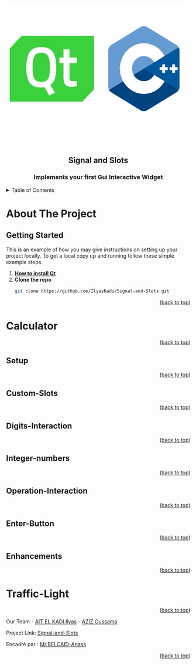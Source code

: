 <div id="top"></div>


<!-- PROJECT LOGO -->
<br />
<div align="center">
    <img src="images/logo.png" alt="Logo" width="550" height="380">
  <h2 align="center">Signal and Slots</h2>
  <h3 align="center">Implements your first Gui Interactive Widget</h3>
</div>



<!-- TABLE OF CONTENTS -->
<details>
  <summary>Table of Contents</summary>
  <ol>
    <li>
      <a href="#about-the-project">About The Project</a>
         <ul>
            <a href="#getting-started">getting started</a>
         </ul>
       <li><a href="#Calculator">Calculator</a></li>
            <ul>
                <a href="#Setup">Setup</a>
                <a href="#Custom-Slots">Custom Slots</a>
                <a href="#Digits-Interaction">Digits Interaction</a>
                <a href="#Integer-numbers">Integer numbers</a>
                <a href="#Operation-Interaction">Operation Interaction</a>
                <a href="#Enter-Button">Enter Button</a>
                <a href="#Enhancements">Enhancements</a>      
            </ul>
       <li><a href="#Traffic-Light">Traffic Light</a></li>
    </li>
  </ol>
</details>



<!-- ABOUT THE PROJECT -->
# About The Project

<!-- GETTING STARTED -->
## Getting Started

This is an example of how you may give instructions on setting up your project locally.
To get a local copy up and running follow these simple example steps.

1. [**How to install Qt**](https://anassbelcaid.github.io/CS221/qtcreator/)
2. **Clone the repo**
   ```sh
   git clone https://github.com/IlyasKadi/Signal-and-Slots.git
   ```

<p align="right">(<a href="#top">back to top</a>)</p>

<!-- Calculator -->
# Calculator




<p align="right">(<a href="#top">back to top</a>)</p>

<!-- Setup -->
## Setup



<p align="right">(<a href="#top">back to top</a>)</p>


<!-- Custom-Slots -->
## Custom-Slots



<p align="right">(<a href="#top">back to top</a>)</p>


<!-- Digits-Interaction -->
## Digits-Interaction



<p align="right">(<a href="#top">back to top</a>)</p>

<!-- Integer-numbers -->
## Integer-numbers



<p align="right">(<a href="#top">back to top</a>)</p>



<!-- Operation-Interaction -->
## Operation-Interaction




<p align="right">(<a href="#top">back to top</a>)</p>


<!-- Enter-Button -->
## Enter-Button



<p align="right">(<a href="#top">back to top</a>)</p>



<!-- Enhancements -->
## Enhancements



<p align="right">(<a href="#top">back to top</a>)</p>


<!-- Traffic Light -->
# Traffic-Light



<p align="right">(<a href="#top">back to top</a>)</p>







Our Team - [AIT EL KADI Ilyas](https://github.com/IlyasKadi) - [AZIZ Oussama](https://github.com/ATAMAN0)

Project Link: [Signal-and-Slots](https://github.com/IlyasKadi/Signal-and-Slots)

Encadré par : [Mr.BELCAID-Anass](https://anassbelcaid.github.io)

<p align="right">(<a href="#top">back to top</a>)</p>
